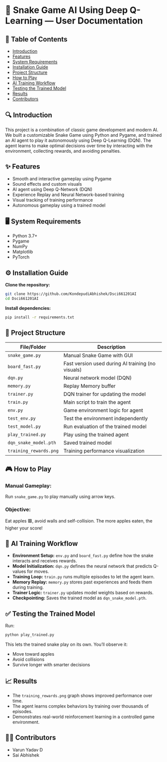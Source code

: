 
# 🐍 Snake Game AI Using Deep Q-Learning — User Documentation

## 📌 Table of Contents
- [Introduction](#-introduction)
- [Features](#-features)
- [System Requirements](#-system-requirements)
- [Installation Guide](#-installation-guide)
- [Project Structure](#-project-structure)
- [How to Play](#-how-to-play)
- [AI Training Workflow](#-ai-training-workflow)
- [Testing the Trained Model](#-testing-the-trained-model)
- [Results](#-results)
- [Contributors](#-contributors)

## 🔍 Introduction
This project is a combination of classic game development and modern AI. We built a customizable Snake Game using Python and Pygame, and trained an AI agent to play it autonomously using Deep Q-Learning (DQN). The agent learns to make optimal decisions over time by interacting with the environment, collecting rewards, and avoiding penalties.

## ✨ Features
- Smooth and interactive gameplay using Pygame
- Sound effects and custom visuals
- AI agent using Deep Q-Network (DQN)
- Experience Replay and Neural Network-based training
- Visual tracking of training performance
- Autonomous gameplay using a trained model

## 🖥️ System Requirements
- Python 3.7+
- Pygame
- NumPy
- Matplotlib
- PyTorch

## ⚙️ Installation Guide

**Clone the repository:**
```bash
git clone https://github.com/KondepudiAbhishek/Dsci661201AI
cd Dsci661201AI
```

**Install dependencies:**
```bash
pip install -r requirements.txt
```

## 📁 Project Structure

| File/Folder         | Description |
|---------------------|-------------|
| `snake_game.py`     | Manual Snake Game with GUI |
| `board_fast.py`     | Fast version used during AI training (no visuals) |
| `dqn.py`            | Neural network model (DQN) |
| `memory.py`         | Replay Memory buffer |
| `trainer.py`        | DQN trainer for updating the model |
| `train.py`          | Main script to train the agent |
| `env.py`            | Game environment logic for agent |
| `test_env.py`       | Test the environment independently |
| `test_model.py`     | Run evaluation of the trained model |
| `play_trained.py`   | Play using the trained agent |
| `dqn_snake_model.pth` | Saved trained model |
| `training_rewards.png` | Training performance visualization |

## 🎮 How to Play

### Manual Gameplay:
Run `snake_game.py` to play manually using arrow keys.

### Objective:
Eat apples 🟥, avoid walls and self-collision. The more apples eaten, the higher your score!

## 🧠 AI Training Workflow

- **Environment Setup:** `env.py` and `board_fast.py` define how the snake interacts and receives rewards.
- **Model Initialization:** `dqn.py` defines the neural network that predicts Q-values for moves.
- **Training Loop:** `train.py` runs multiple episodes to let the agent learn.
- **Memory Replay:** `memory.py` stores past experiences and feeds them during training.
- **Trainer Logic:** `trainer.py` updates model weights based on rewards.
- **Checkpointing:** Saves the trained model as `dqn_snake_model.pth`.

## ✅ Testing the Trained Model

Run:
```bash
python play_trained.py
```

This lets the trained snake play on its own. You’ll observe it:
- Move toward apples
- Avoid collisions
- Survive longer with smarter decisions

## 📈 Results

- The `training_rewards.png` graph shows improved performance over time.
- The agent learns complex behaviors by training over thousands of episodes.
- Demonstrates real-world reinforcement learning in a controlled game environment.

## 👨‍💻 Contributors
- Varun Yadav D
- Sai Abhishek
